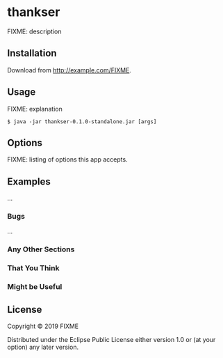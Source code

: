 # thankser

FIXME: description

## Installation

Download from http://example.com/FIXME.

## Usage

FIXME: explanation

    $ java -jar thankser-0.1.0-standalone.jar [args]

## Options

FIXME: listing of options this app accepts.

## Examples

...

### Bugs

...

### Any Other Sections
### That You Think
### Might be Useful

## License

Copyright © 2019 FIXME

Distributed under the Eclipse Public License either version 1.0 or (at
your option) any later version.
